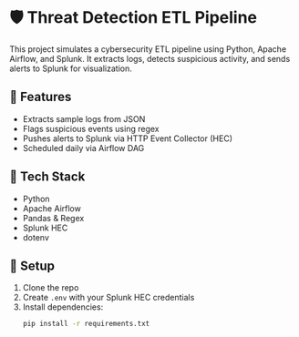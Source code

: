 # 🛡️ Threat Detection ETL Pipeline

This project simulates a cybersecurity ETL pipeline using Python, Apache Airflow, and Splunk. It extracts logs, detects suspicious activity, and sends alerts to Splunk for visualization.

## 🔧 Features

- Extracts sample logs from JSON
- Flags suspicious events using regex
- Pushes alerts to Splunk via HTTP Event Collector (HEC)
- Scheduled daily via Airflow DAG

## 🧰 Tech Stack

- Python
- Apache Airflow
- Pandas & Regex
- Splunk HEC
- dotenv

## 🚀 Setup

1. Clone the repo  
2. Create `.env` with your Splunk HEC credentials  
3. Install dependencies:  
   ```bash
   pip install -r requirements.txt